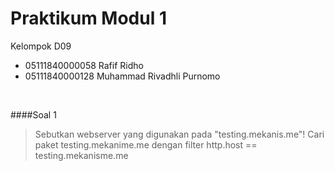 # Praktikum Modul 1
Kelompok D09
- 05111840000058 Rafif Ridho
- 05111840000128 Muhammad Rivadhli Purnomo

<br>

####Soal 1
>Sebutkan webserver yang digunakan pada "testing.mekanis.me"!
Cari paket testing.mekanime.me dengan filter http.host == testing.mekanisme.me

